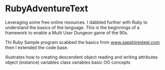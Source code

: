 RubyAdventureText
=================

Leveraging some free online resources. I dabbled further with Ruby to understand the basics of the language. This is the beginnings of a framework to enable a Multi User Dungeon game of the 90s.

Thi Ruby Sample program scabbed the basics from www.sapphiresteel.com then I extended the code base.

illustrates how to creating descendent object
reading and writing attributes
object (instance) variables
class variables
basic OO concepts
